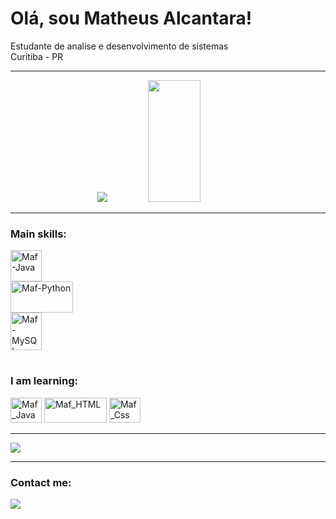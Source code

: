 # Olá, sou Matheus Alcantara!

Estudante de analise e desenvolvimento de sistemas<br>Curitiba - PR 

---

<div align="center" style="gap: 10px">
  <img src="https://github-readme-stats.vercel.app/api?username=FerrMath&show_icons=true&theme=transparent&hide_rank=true&hide=contribs&hide_border=true"/>
  <img width="41%" height="195px" src="https://github-readme-stats.vercel.app/api/top-langs/?username=FerrMath&hide_border=true&title_color=ff91a4&text_color=ff91a4&bg_color=0d1117" />
</div>

---

### Main skills:
<div style="display: grid; inline_gap: 200;">
 <img src="https://cdn.jsdelivr.net/gh/devicons/devicon/icons/java/java-original.svg" height="50" width="50" alt="Maf-Java"/>
  <img src="https://cdn.jsdelivr.net/gh/devicons/devicon/icons/python/python-original.svg" height="50" width="100" alt="Maf-Python"/>
  <img src="https://cdn.jsdelivr.net/gh/devicons/devicon/icons/mysql/mysql-original-wordmark.svg" height="60" width="50" alt="Maf-MySQL" />

</div>

#

### I am learning:
<div style="display: inline_block;">
     
  <img src="https://cdn.jsdelivr.net/gh/devicons/devicon/icons/javascript/javascript-original.svg" height="40" width="50" alt="Maf_JavaScript"/>
  <img src="https://cdn.jsdelivr.net/gh/devicons/devicon/icons/html5/html5-original.svg" height="40" width="100" alt="Maf_HTML" />
  <img src="https://cdn.jsdelivr.net/gh/devicons/devicon/icons/css3/css3-original.svg" height="40" width="50" alt="Maf_Css"/>
</div>

---
   
<img src="https://github-readme-activity-graph.vercel.app/graph?username=FerrMath&bg_color=090608&color=c7bcc7&line=224944&point=1cc492&area=true&hide_border=true" disabled/>

---

### Contact me:

<div> 
  <a href="mailto:maf_dev@hotmail.com" target="_blank"><img src="https://img.shields.io/badge/Outlook-0078D4?style=for-the-badge&logo=microsoftoutlook&logoColor=white"</a>
  <!-- <a href="https://www.linkedin.com/in/carolbarbosa/" target="_blank"><img src="https://img.shields.io/badge/-LinkedIn-%230077B5?style=for-the-badge&logo=linkedin&logoColor=white" style="border-radius: 30px" target="_blank"></a> -->
</div>
